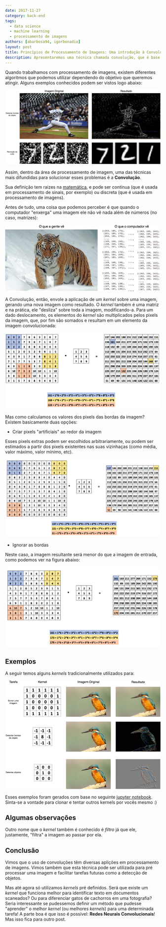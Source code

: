 ```yaml
---
date: 2017-11-27
category: back-end
tags:
  - data science
  - machine learning
  - processamento de imagens
authors: [abarbosa94, igorbonadio]
layout: post
title: Princípios de Processamento de Imagens: Uma introdução à Convolução
description: Apresentaremos uma técnica chamada convolução, que é base de diversos algoritmos de processamento de imagens.
---
```


Quando trabalhamos com processamento de imagens, existem diferentes algoritmos que podemos utilizar dependendo do objetivo que queremos atingir. Alguns exemplos conhecidos podem ser vistos logo abaixo:

![Exemplos](/images/convolucao-1.png)

Assim, dentro da área de processamento de imagem, uma das técnicas mais difundidas para solucionar esses problemas é a **Convolução**.

Sua definição tem raizes na [matemática](https://en.wikipedia.org/wiki/Convolution), e pode ser contínua (que é usada em processamento de sinais, por exemplo) ou discreta (que é usada em processamento de imagens).

Antes de tudo, uma coisa que podemos perceber é que quando o computador "enxerga" uma imagem ele não vê nada além de números (no caso, matrizes):

![Imagem Real](/images/convolucao-2.png)

A Convolução, então, envole a aplicação de um *kernel* sobre uma imagem, gerando uma nova imagem como resultado. O *kernel* também é uma matriz e na prática, ele "desliza" sobre toda a imagem, modificando-a. Para um dado deslocamento, os elementos do *kernel* são multiplicados pelos pixels da imagem, que, por fim são somados e resultam em um elemento da imagem convolucionada:

![Convolução](/images/convolucao-3.png)

Mas como calculamos os valores dos pixels das bordas da imagem? Existem basicamente duas opções:


* Criar pixels "artificiais" ao redor da imagem

Esses pixels extras podem ser escolhidos arbitrariamente, ou podem ser estimados a partir dos pixels existentes nas suas vizinhaças (como média, valor máximo, valor mínimo, etc).

![Convolução](/images/convolucao-4.png)

* Ignorar as bordas

Neste caso, a imagem resultante será menor do que a imagem de entrada, como podemos ver na figura abaixo:

![Convolução](/images/convolucao-5.png)

## Exemplos

A seguir temos alguns *kernels* tradicionalmente utilizados para:

![Convolução](/images/convolucao-6.png)


Esses exemplos foram gerados com base no seguinte [jupyter notebook](https://github.com/igorbonadio/Convolution). Sinta-se a vontade para clonar e tentar outros kernels por vocês mesmo :)

## Algumas observações

Outro nome que o *kernel* também é conhecido é *filtro* já que ele, justamente, "filtra" a imagem ao passar por ela.

## Conclusão

Vimos que o uso de convoluções têm diversas aplições em processamento de imagens. Vimos também que esta técnica pode ser utilizada para pré processar uma imagem e facilitar tarefas futuras como a detecção de objetos.

Mas até agora só utilizamos *kernels* pré definidos. Será que existe um *kernel* que funciona melhor para identificar texto em documentos scaneados? Ou para diferenciar gatos de cachorros em uma fotografia? Seria interessante se pudessemos definir um método que pudesse "aprender" o melhor *kernel* (ou melhores *kernels*) para uma determinada tarefa! A parte boa é que isso é possível: **Redes Neurais Convolucionais**! Mas isso fica para outro post.



